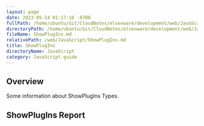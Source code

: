 ```yaml
---
layout: page
date: 2023-05-14 01:17:16 -0700
fullPath: /home/ubuntu/Git/CloudNotes/elvenware/development/web/JavaScript/ShowPlugIns.md
directoryPath: /home/ubuntu/Git/CloudNotes/elvenware/development/web/JavaScript
fileName: ShowPlugIns.md
relativePath: /web/JavaScript/ShowPlugIns.md
title: ShowPlugIns
directoryName: JavaScript
category: JavaScript-guide
---
```


## Overview

Some information about ShowPlugIns Types.

## ShowPlugIns Report

<script src="/javascripts/dev-web/SystemInfo.js"></script>

<script type="text/javascript">
  ShowPlugins();
</script>
